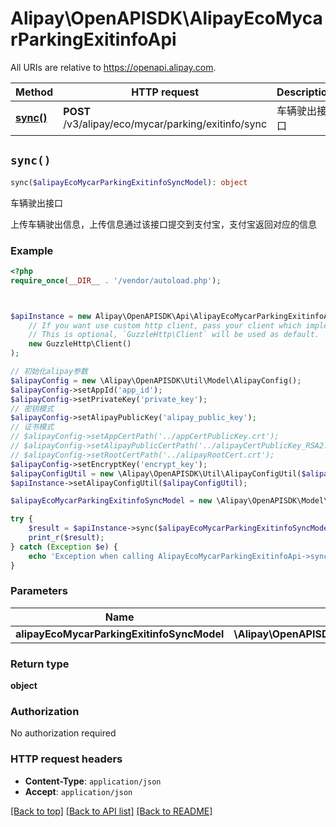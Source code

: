 # Alipay\OpenAPISDK\AlipayEcoMycarParkingExitinfoApi

All URIs are relative to https://openapi.alipay.com.

Method | HTTP request | Description
------------- | ------------- | -------------
[**sync()**](AlipayEcoMycarParkingExitinfoApi.md#sync) | **POST** /v3/alipay/eco/mycar/parking/exitinfo/sync | 车辆驶出接口


## `sync()`

```php
sync($alipayEcoMycarParkingExitinfoSyncModel): object
```

车辆驶出接口

上传车辆驶出信息，上传信息通过该接口提交到支付宝，支付宝返回对应的信息

### Example

```php
<?php
require_once(__DIR__ . '/vendor/autoload.php');



$apiInstance = new Alipay\OpenAPISDK\Api\AlipayEcoMycarParkingExitinfoApi(
    // If you want use custom http client, pass your client which implements `GuzzleHttp\ClientInterface`.
    // This is optional, `GuzzleHttp\Client` will be used as default.
    new GuzzleHttp\Client()
);

// 初始化alipay参数
$alipayConfig = new \Alipay\OpenAPISDK\Util\Model\AlipayConfig();
$alipayConfig->setAppId('app_id');
$alipayConfig->setPrivateKey('private_key');
// 密钥模式
$alipayConfig->setAlipayPublicKey('alipay_public_key');
// 证书模式
// $alipayConfig->setAppCertPath('../appCertPublicKey.crt');
// $alipayConfig->setAlipayPublicCertPath('../alipayCertPublicKey_RSA2.crt');
// $alipayConfig->setRootCertPath('../alipayRootCert.crt');
$alipayConfig->setEncryptKey('encrypt_key');
$alipayConfigUtil = new \Alipay\OpenAPISDK\Util\AlipayConfigUtil($alipayConfig);
$apiInstance->setAlipayConfigUtil($alipayConfigUtil);

$alipayEcoMycarParkingExitinfoSyncModel = new \Alipay\OpenAPISDK\Model\AlipayEcoMycarParkingExitinfoSyncModel(); // \Alipay\OpenAPISDK\Model\AlipayEcoMycarParkingExitinfoSyncModel

try {
    $result = $apiInstance->sync($alipayEcoMycarParkingExitinfoSyncModel);
    print_r($result);
} catch (Exception $e) {
    echo 'Exception when calling AlipayEcoMycarParkingExitinfoApi->sync: ', $e->getMessage(), PHP_EOL;
}
```

### Parameters

Name | Type | Description  | Notes
------------- | ------------- | ------------- | -------------
 **alipayEcoMycarParkingExitinfoSyncModel** | **\Alipay\OpenAPISDK\Model\AlipayEcoMycarParkingExitinfoSyncModel**|  | [optional]

### Return type

**object**

### Authorization

No authorization required

### HTTP request headers

- **Content-Type**: `application/json`
- **Accept**: `application/json`

[[Back to top]](#) [[Back to API list]](../../README.md#api-endpoints)
[[Back to README]](../../README.md)
